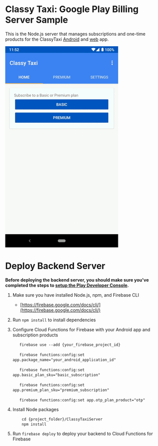 Classy Taxi: Google Play Billing Server Sample
=====================================================

This is the Node.js server that manages subscriptions and one-time products for the ClassyTaxi
[Android](https://github.com/android/play-billing-samples/tree/master/ClassyTaxiAppKotlin) and
[web](https://github.com/android/play-billing-samples/tree/master/ClassyTaxiAppWeb) app.

![Classy Taxi animation GIF showing subscription features of Google Play Billing](../ClassyTaxiAppKotlin/classy_taxi_animation.gif)

# Deploy Backend Server

**Before deploying the backend server, you should make sure you've completed the steps to
[setup the Play Developer Console](https://github.com/android/play-billing-samples/tree/master/ClassyTaxiAppKotlin#play-developer-console-setup).**

1. Make sure you have installed Node.js, npm, and Firebase CLI

    * [https://firebase.google.com/docs/cli/](https://firebase.google.com/docs/cli/)

1. Run `npm install` to install dependencies

1. Configure Cloud Functions for Firebase with your Android app and subscription products

    ```
       firebase use --add {your_firebase_project_id}

       firebase functions:config:set app.package_name="your_android_application_id"

       firebase functions:config:set app.basic_plan_sku="basic_subscription"

       firebase functions:config:set app.premium_plan_sku="premium_subscription"

       firebase functions:config:set app.otp_plan_product="otp"
    ```

1. Install Node packages

    ```
        cd {project_folder}/ClassyTaxiServer
        npm install
    ```

1. Run `firebase deploy` to deploy your backend to Cloud Functions for Firebase
